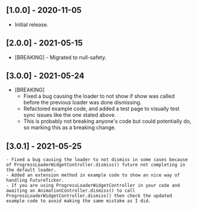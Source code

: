 ## [1.0.0] - 2020-11-05

* Initial release.

## [2.0.0] - 2021-05-15

* [BREAKING] - Migrated to null-safety.

## [3.0.0] - 2021-05-24

* [BREAKING]
    - Fixed a bug causing the loader to not show if show was called before the previous loader was done dismissing.
    - Refactored example code, and added a test page to visually test sync issues like the one stated above.
    - This is probably not breaking anyone's code but could potentially do, so marking this as a breaking change.

## [3.0.1] - 2021-05-25
    - Fixed a bug causing the loader to not dismiss in some cases because of ProgressLoaderWidgetController.dismiss() future not completing in the default loader.
    - Added an extension method in example code to show an nice way of handling FutureTicker.
    - If you are using ProgressLoaderWidgetController in your code and awaiting an AnimationController.dismiss() to call ProgressLoaderWidgetController.dismiss() then check the updated example code to avoid making the same mistake as I did.

